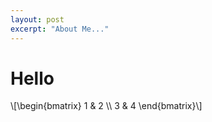 ```yaml
---
layout: post
excerpt: "About Me..."
---
```


# Hello

\\[\begin{bmatrix} 
1 & 2 \\\\ 
3 & 4
\end{bmatrix}\\]